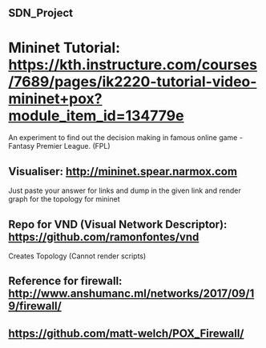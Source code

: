 ## SDN_Project

# Mininet Tutorial: https://kth.instructure.com/courses/7689/pages/ik2220-tutorial-video-mininet+pox?module_item_id=134779e
An experiment to find out the decision making in famous online game - Fantasy Premier League. (FPL)

## Visualiser: http://mininet.spear.narmox.com
Just paste your answer for links and dump in the given link and render graph for the topology for mininet

## Repo for VND (Visual Network Descriptor): https://github.com/ramonfontes/vnd
Creates Topology (Cannot render scripts)

## Reference for firewall: http://www.anshumanc.ml/networks/2017/09/19/firewall/
##                           https://github.com/matt-welch/POX_Firewall/
                            
                            
